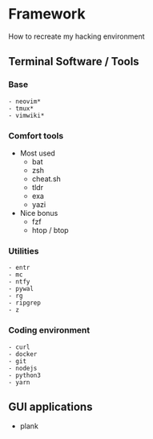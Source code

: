 # Framework
How to recreate my hacking environment

## Terminal Software / Tools
### Base 
	- neovim*
	- tmux*
	- vimwiki*
 
### Comfort tools
  * Most used
    - bat
    - zsh
    - cheat.sh
    - tldr
    - exa
    - yazi
  * Nice bonus
    - fzf
    - htop / btop
  
### Utilities
	- entr
	- mc
	- ntfy
	- pywal
	- rg
	- ripgrep
	- z

### Coding environment
	- curl
	- docker
	- git
	- nodejs
	- python3
	- yarn

## GUI applications
 - plank
